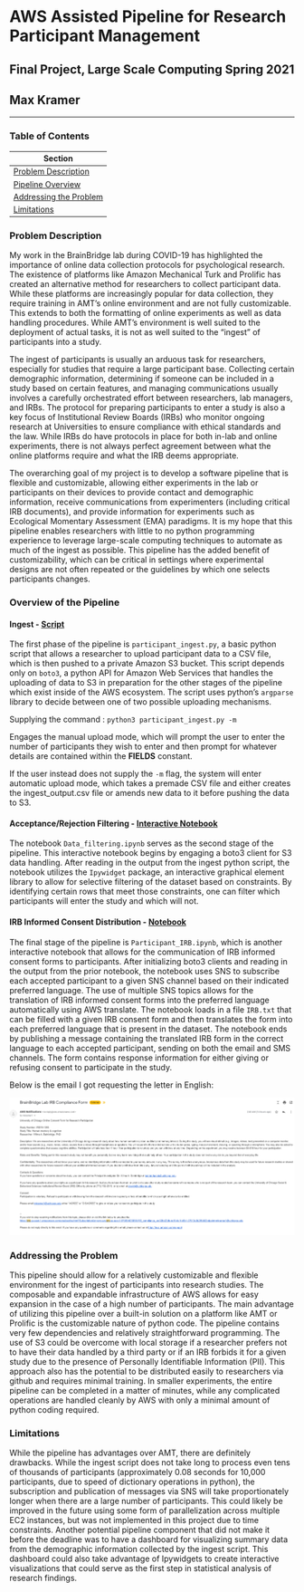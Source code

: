 # AWS Assisted Pipeline for Research Participant Management
## Final Project, Large Scale Computing Spring 2021
## Max Kramer
---

### Table of Contents

|Section|
|---|
|[Problem Description](#problem-description)|
|[Pipeline Overview](#pipeline-overview)|
|[Addressing the Problem](#addressing-the-problem)|
|[Limitations](#limitations)|


### Problem Description

My work in the BrainBridge lab during COVID-19 has highlighted the importance of online data collection protocols for psychological research. The existence of platforms like Amazon Mechanical Turk and Prolific has created an alternative method for researchers to collect participant data. While these platforms are increasingly popular for data collection, they require training in AMT’s online environment and are not fully customizable. This extends to both the formatting of online experiments as well as data handling procedures. While AMT’s environment is well suited to the deployment of actual tasks, it is not as well suited to the “ingest” of participants into a study. 

The ingest of participants is usually an arduous task for researchers, especially for studies that require a large participant base. Collecting certain demographic information, determining if someone can be included in a study based on certain features, and managing communications usually involves a carefully orchestrated effort between researchers, lab managers, and IRBs. The protocol for preparing participants to enter a study is also a key focus of Institutional Review Boards (IRBs) who monitor ongoing research at Universities to ensure compliance with ethical standards and the law. While IRBs do have protocols in place for both in-lab and online experiments, there is not always perfect agreement between what the online platforms require and what the IRB deems appropriate. 

The overarching goal of my project is to develop a software pipeline that is flexible and customizable, allowing either experiments in the lab or participants on their devices to provide contact and demographic information, receive communications from experimenters (including critical IRB documents), and provide information for experiments such as Ecological Momentary Assessment (EMA) paradigms. It is my hope that this pipeline enables researchers with little to no python programming experience to leverage large-scale computing techniques to automate as much of the ingest as possible. This pipeline has the added benefit of customizability, which can be critical in settings where experimental designs are not often repeated or the guidelines by which one selects participants changes.

### Overview of the Pipeline

#### Ingest - [Script](https://github.com/lsc4ss-s21/final-project-aws-participant-ingest-pipeline/blob/master/participant_ingest.py)

The first phase of the pipeline is `participant_ingest.py`, a basic python script that allows a researcher to upload participant data to a CSV file, which is then pushed to a private Amazon S3 bucket. This script depends only on `boto3`, a python API for Amazon Web Services that handles the uploading of data to S3 in preparation for the other stages of the pipeline which exist inside of the AWS ecosystem. The script uses python’s `argparse` library to decide between one of two possible uploading mechanisms.

Supplying the command : `python3 participant_ingest.py -m` 

Engages the manual upload mode, which will prompt the user to enter the number of participants they wish to enter and then prompt for whatever details are contained within the **FIELDS** constant.

If the user instead does not supply the `-m` flag, the system will enter automatic upload mode, which takes a premade CSV file and either creates the ingest_output.csv file or amends new data to it before pushing the data to S3. 

#### Acceptance/Rejection Filtering - [Interactive Notebook](https://github.com/lsc4ss-s21/final-project-aws-participant-ingest-pipeline/blob/master/Data_Filtering.ipynb)

The notebook `Data_filtering.ipynb` serves as the second stage of the pipeline. This interactive notebook begins by engaging a boto3 client for S3 data handling. After reading in the output from the ingest python script, the notebook utilizes the `Ipywidget` package, an interactive graphical element library to allow for selective filtering of the dataset based on constraints. By identifying certain rows that meet those constraints, one can filter which participants will enter the study and which will not.

#### IRB Informed Consent Distribution - [Notebook](https://github.com/lsc4ss-s21/final-project-aws-participant-ingest-pipeline/blob/master/Participant_IRB.ipynb)

The final stage of the pipeline is `Participant_IRB.ipynb`, which is another interactive notebook that allows for the communication of IRB informed consent forms to participants. After initializing boto3 clients and reading in the output from the prior notebook, the notebook uses SNS to subscribe each accepted participant to a given SNS channel based on their indicated preferred language. The use of multiple SNS topics allows for the translation of IRB informed consent forms into the preferred language automatically using AWS translate. The notebook loads in a file `IRB.txt` that can be filled with a given IRB consent form and then translates the form into each preferred language that is present in the dataset. The notebook ends by publishing a message containing the translated IRB form in the correct language to each accepted participant, sending on both the email and SMS channels. The form contains response information for either giving or refusing consent to participate in the study. 

Below is the email I got requesting the letter in English:

![Image](https://github.com/lsc4ss-s21/final-project-aws-participant-ingest-pipeline/blob/master/email.PNG)

### Addressing the Problem

This pipeline should allow for a relatively customizable and flexible environment for the ingest of participants into research studies. The composable and expandable infrastructure of AWS allows for easy expansion in the case of a high number of participants. The main advantage of utilizing this pipeline over a built-in solution on a platform like AMT or Prolific is the customizable nature of python code. The pipeline contains very few dependencies and relatively straightforward programming. The use of S3 could be overcome with local storage if a researcher prefers not to have their data handled by a third party or if an IRB forbids it for a given study due to the presence of Personally Identifiable Information (PII). This approach also has the potential to be distributed easily to researchers via github and requires minimal training. In smaller experiments, the entire pipeline can be completed in a matter of minutes, while any complicated operations are handled cleanly by AWS with only a minimal amount of python coding required.

### Limitations 

While the pipeline has advantages over AMT, there are definitely drawbacks. While the ingest script does not take long to process even tens of thousands of participants (approximately 0.08 seconds for 10,000 participants, due to speed of dictionary operations in python), the subscription and publication of messages via SNS will take proportionately longer when there are a large number of participants. This could likely be improved in the future using some form of parallelization across multiple EC2 instances, but was not implemented in this project due to time constraints. Another potential pipeline component that did not make it before the deadline was to have a dashboard for visualizing summary data from the demographic information collected by the ingest script. This dashboard could also take advantage of Ipywidgets to create interactive visualizations that could serve as the first step in statistical analysis of research findings. 

